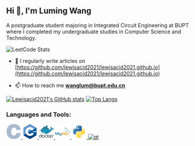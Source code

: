 
## Hi 👋, I'm Luming Wang
A postgraduate student majoring in Integrated Circuit Engineering at BUPT where I completed my undergraduate studies in Computer Science and Technology.

![LeetCode Stats](https://leetcard.jacoblin.cool/keen-mendeleevuxf?theme=light&font=Koh%20Santepheap&ext=heatmap&site=cn)

- 📝 I regularly write articles on [https://github.com/lewisacid2021/lewisacid2021.github.io](https://github.com/lewisacid2021/lewisacid2021.github.io)

- 📫 How to reach me **wanglum@bupt.edu.cn**

[![Lewisacid2021's GitHub stats](https://github-readme-stats.vercel.app/api?username=lewisacid2021)](https://github.com/anuraghazra/github-readme-stats)
[![Top Langs](https://github-readme-stats.vercel.app/api/top-langs/?username=lewisacid2021&layout=donut)](https://github.com/anuraghazra/github-readme-stats)

<h3 align="left">Languages and Tools:</h3>
<p align="left"> <a href="https://www.cprogramming.com/" target="_blank" rel="noreferrer"> <img src="https://raw.githubusercontent.com/devicons/devicon/master/icons/c/c-original.svg" alt="c" width="40" height="40"/> </a> <a href="https://www.w3schools.com/cpp/" target="_blank" rel="noreferrer"> <img src="https://raw.githubusercontent.com/devicons/devicon/master/icons/cplusplus/cplusplus-original.svg" alt="cplusplus" width="40" height="40"/> </a> <a href="https://www.docker.com/" target="_blank" rel="noreferrer"> <img src="https://raw.githubusercontent.com/devicons/devicon/master/icons/docker/docker-original-wordmark.svg" alt="docker" width="40" height="40"/> </a> <a href="https://www.mysql.com/" target="_blank" rel="noreferrer"> <img src="https://raw.githubusercontent.com/devicons/devicon/master/icons/mysql/mysql-original-wordmark.svg" alt="mysql" width="40" height="40"/> </a> <a href="https://www.python.org" target="_blank" rel="noreferrer"> <img src="https://raw.githubusercontent.com/devicons/devicon/master/icons/python/python-original.svg" alt="python" width="40" height="40"/> </a> <a href="https://www.qt.io/" target="_blank" rel="noreferrer"> <img src="https://upload.wikimedia.org/wikipedia/commons/0/0b/Qt_logo_2016.svg" alt="qt" width="40" height="40"/> </a> </p>

<!--
**lewisacid2021/lewisacid2021** is a ✨ _special_ ✨ repository because its `README.md` (this file) appears on your GitHub profile.

Here are some ideas to get you started:

- 🔭 I’m currently working on ...
- 🌱 I’m currently learning ...
- 👯 I’m looking to collaborate on ...
- 🤔 I’m looking for help with ...
- 💬 Ask me about ...
- 📫 How to reach me: ...
- 😄 Pronouns: ...
- ⚡ Fun fact: ...
-->
